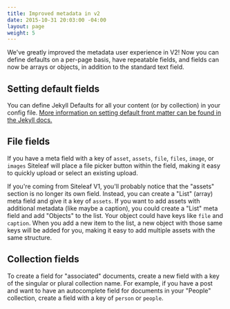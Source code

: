 ```yaml
---
title: Improved metadata in v2
date: 2015-10-31 20:03:00 -04:00
layout: page
weight: 5
---
```


We've greatly improved the metadata user experience in V2! Now you can define defaults on a per-page basis, have repeatable fields, and fields can now be arrays or objects, in addition to the standard text field.

## Setting default fields

You can define Jekyll Defaults for all your content (or by collection) in your config file. [More information on setting default front matter can be found in the Jekyll docs.](http://jekyllrb.com/docs/configuration/#front-matter-defaults)

## File fields

If you have a meta field with a key of `asset`, `assets`, `file`, `files`, `image`, or `images` Siteleaf will place a file picker button within the field, making it easy to quickly upload or select an existing upload.

If you're coming from Siteleaf V1, you'll probably notice that the "assets" section is no longer its own field. Instead, you can create a "List" (array) meta field and give it a key of `assets`. If you want to add assets with additional metadata (like maybe a caption), you could create a "List" meta field and add "Objects" to the list. Your object could have keys like `file` and `caption`. When you add a new item to the list, a new object with those same keys will be added for you, making it easy to add multiple assets with the same structure.

## Collection fields

To create a field for "associated" documents, create a new field with a key of the singular or plural collection name. For example, if you have a post and want to have an autocomplete field for documents in your "People" collection, create a field with a key of `person` or `people`.
